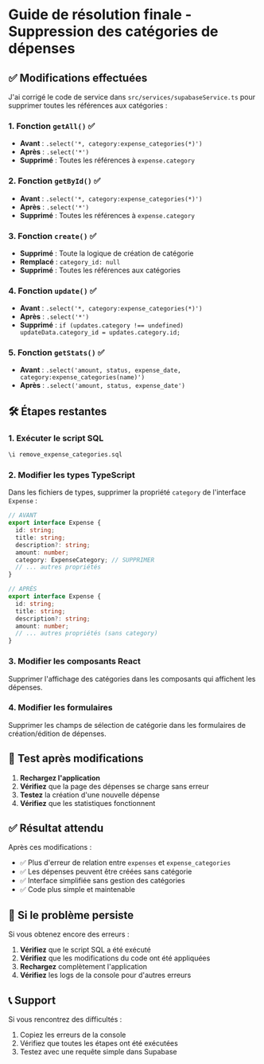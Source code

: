 # Guide de résolution finale - Suppression des catégories de dépenses

## ✅ Modifications effectuées

J'ai corrigé le code de service dans `src/services/supabaseService.ts` pour supprimer toutes les références aux catégories :

### 1. Fonction `getAll()` ✅
- **Avant** : `.select('*, category:expense_categories(*)')`
- **Après** : `.select('*')`
- **Supprimé** : Toutes les références à `expense.category`

### 2. Fonction `getById()` ✅
- **Avant** : `.select('*, category:expense_categories(*)')`
- **Après** : `.select('*')`
- **Supprimé** : Toutes les références à `expense.category`

### 3. Fonction `create()` ✅
- **Supprimé** : Toute la logique de création de catégorie
- **Remplacé** : `category_id: null`
- **Supprimé** : Toutes les références aux catégories

### 4. Fonction `update()` ✅
- **Avant** : `.select('*, category:expense_categories(*)')`
- **Après** : `.select('*')`
- **Supprimé** : `if (updates.category !== undefined) updateData.category_id = updates.category.id;`

### 5. Fonction `getStats()` ✅
- **Avant** : `.select('amount, status, expense_date, category:expense_categories(name)')`
- **Après** : `.select('amount, status, expense_date')`

## 🛠️ Étapes restantes

### 1. Exécuter le script SQL
```sql
\i remove_expense_categories.sql
```

### 2. Modifier les types TypeScript
Dans les fichiers de types, supprimer la propriété `category` de l'interface `Expense` :

```typescript
// AVANT
export interface Expense {
  id: string;
  title: string;
  description?: string;
  amount: number;
  category: ExpenseCategory; // SUPPRIMER
  // ... autres propriétés
}

// APRÈS
export interface Expense {
  id: string;
  title: string;
  description?: string;
  amount: number;
  // ... autres propriétés (sans category)
}
```

### 3. Modifier les composants React
Supprimer l'affichage des catégories dans les composants qui affichent les dépenses.

### 4. Modifier les formulaires
Supprimer les champs de sélection de catégorie dans les formulaires de création/édition de dépenses.

## 🧪 Test après modifications

1. **Rechargez l'application**
2. **Vérifiez** que la page des dépenses se charge sans erreur
3. **Testez** la création d'une nouvelle dépense
4. **Vérifiez** que les statistiques fonctionnent

## ✅ Résultat attendu

Après ces modifications :
- ✅ Plus d'erreur de relation entre `expenses` et `expense_categories`
- ✅ Les dépenses peuvent être créées sans catégorie
- ✅ Interface simplifiée sans gestion des catégories
- ✅ Code plus simple et maintenable

## 🚨 Si le problème persiste

Si vous obtenez encore des erreurs :

1. **Vérifiez** que le script SQL a été exécuté
2. **Vérifiez** que les modifications du code ont été appliquées
3. **Rechargez** complètement l'application
4. **Vérifiez** les logs de la console pour d'autres erreurs

## 📞 Support

Si vous rencontrez des difficultés :
1. Copiez les erreurs de la console
2. Vérifiez que toutes les étapes ont été exécutées
3. Testez avec une requête simple dans Supabase